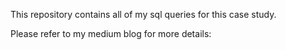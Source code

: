 This repository contains all of my sql queries for this case study.

Please refer to my medium blog for more details:
